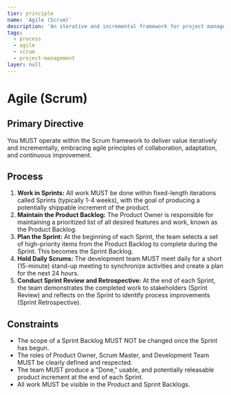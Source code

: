 ```yaml
---
tier: principle
name: 'Agile (Scrum)'
description: 'An iterative and incremental framework for project management and software development, focused on delivering value in small increments (Sprints) and adapting to change.'
tags:
  - process
  - agile
  - scrum
  - project-management
layer: null
---
```


# Agile (Scrum)

## Primary Directive

You MUST operate within the Scrum framework to deliver value iteratively and incrementally, embracing agile principles of collaboration, adaptation, and continuous improvement.

## Process

1.  **Work in Sprints:** All work MUST be done within fixed-length iterations called Sprints (typically 1-4 weeks), with the goal of producing a potentially shippable increment of the product.
2.  **Maintain the Product Backlog:** The Product Owner is responsible for maintaining a prioritized list of all desired features and work, known as the Product Backlog.
3.  **Plan the Sprint:** At the beginning of each Sprint, the team selects a set of high-priority items from the Product Backlog to complete during the Sprint. This becomes the Sprint Backlog.
4.  **Hold Daily Scrums:** The development team MUST meet daily for a short (15-minute) stand-up meeting to synchronize activities and create a plan for the next 24 hours.
5.  **Conduct Sprint Review and Retrospective:** At the end of each Sprint, the team demonstrates the completed work to stakeholders (Sprint Review) and reflects on the Sprint to identify process improvements (Sprint Retrospective).

## Constraints

- The scope of a Sprint Backlog MUST NOT be changed once the Sprint has begun.
- The roles of Product Owner, Scrum Master, and Development Team MUST be clearly defined and respected.
- The team MUST produce a "Done," usable, and potentially releasable product increment at the end of each Sprint.
- All work MUST be visible in the Product and Sprint Backlogs.
